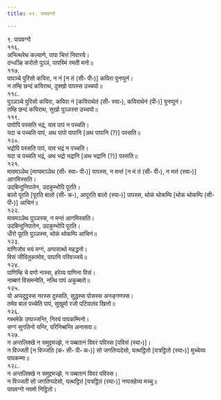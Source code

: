 ```yaml
---
title: ०९. पापवग्गो

---
```

९. पापवग्गो  
११६.  
अभित्थरेथ कल्याणे, पापा चित्तं निवारये।  
दन्धञ्हि करोतो पुञ्ञं, पापस्मिं रमती मनो॥  
११७.  
पापञ्चे पुरिसो कयिरा, न नं [न तं (सी॰ पी॰)] कयिरा पुनप्पुनं।  
न तम्हि छन्दं कयिराथ, दुक्खो पापस्स उच्चयो॥  
११८.  
पुञ्ञञ्चे पुरिसो कयिरा, कयिरा नं [कयिराथेतं (सी॰ स्या॰), कयिराथेनं (पी॰)] पुनप्पुनं।  
तम्हि छन्दं कयिराथ, सुखो पुञ्ञस्स उच्चयो॥  
११९.  
पापोपि पस्सति भद्रं, याव पापं न पच्चति।  
यदा च पच्चति पापं, अथ पापो पापानि [अथ पापानि (?)] पस्सति॥  
१२०.  
भद्रोपि पस्सति पापं, याव भद्रं न पच्चति।  
यदा च पच्चति भद्रं, अथ भद्रो भद्रानि [अथ भद्रानि (?)] पस्सति॥  
१२१.  
मावमञ्ञेथ [माप्पमञ्ञेथ (सी॰ स्या॰ पी॰)] पापस्स, न मन्तं [न मं तं (सी॰ पी॰), न मत्तं (स्या॰)] आगमिस्सति।  
उदबिन्दुनिपातेन, उदकुम्भोपि पूरति।  
बालो पूरति [पूरति बालो (सी॰ क॰), आपूरति बालो (स्या॰)] पापस्स, थोकं थोकम्पि [थोक थोकम्पि (सी॰ पी॰)] आचिनं॥  
१२२.  
मावमञ्ञेथ पुञ्ञस्स, न मन्तं आगमिस्सति।  
उदबिन्दुनिपातेन, उदकुम्भोपि पूरति।  
धीरो पूरति पुञ्ञस्स, थोकं थोकम्पि आचिनं॥  
१२३.  
वाणिजोव भयं मग्गं, अप्पसत्थो महद्धनो।  
विसं जीवितुकामोव, पापानि परिवज्जये॥  
१२४.  
पाणिम्हि चे वणो नास्स, हरेय्य पाणिना विसं।  
नाब्बणं विसमन्वेति, नत्थि पापं अकुब्बतो॥  
१२५.  
यो अप्पदुट्ठस्स नरस्स दुस्सति, सुद्धस्स पोसस्स अनङ्गणस्स।  
तमेव बालं पच्चेति पापं, सुखुमो रजो पटिवातंव खित्तो॥  
१२६.  
गब्भमेके उप्पज्जन्ति, निरयं पापकम्मिनो।  
सग्गं सुगतिनो यन्ति, परिनिब्बन्ति अनासवा॥  
१२७.  
न अन्तलिक्खे न समुद्दमज्झे, न पब्बतानं विवरं पविस्स [पविसं (स्या॰)]।  
न विज्जती [न विज्जति (क॰ सी॰ पी॰ क॰)] सो जगतिप्पदेसो, यत्थट्ठितो [यत्रट्ठितो (स्या॰)] मुच्चेय्य पापकम्मा॥  
१२८.  
न अन्तलिक्खे न समुद्दमज्झे, न पब्बतानं विवरं पविस्स।  
न विज्जती सो जगतिप्पदेसो, यत्थट्ठितं [यत्रट्ठितं (स्या॰)] नप्पसहेय्य मच्चु॥  
पापवग्गो नवमो निट्ठितो।  